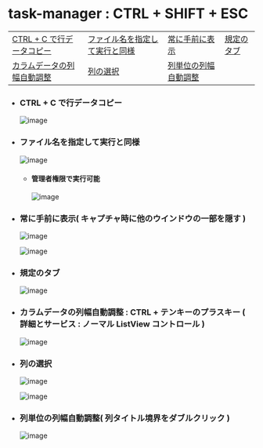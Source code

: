 # task-manager : CTRL + SHIFT + ESC

|  |  |  |  |
| -- | -- | -- | -- |
| [CTRL + C で行データコピー](#user-content-ctrl--c-で行データコピー) | [ファイル名を指定して実行と同様](#user-content-ファイル名を指定して実行と同様) | [常に手前に表示](#user-content-常に手前に表示-キャプチャ時に他のウインドウの一部を隠す- ) | [規定のタブ](#user-content-規定のタブ) | 
| [カラムデータの列幅自動調整](#user-content-カラムデータの列幅自動調整--ctrl--テンキーのプラスキー--詳細とサービス--ノーマル-listview-コントロール-) | [列の選択](#user-content-列の選択) | [列単位の列幅自動調整](#user-content-列単位の列幅自動調整-列タイトル境界をダブルクリック-) |  |

- ### CTRL + C で行データコピー
  ![image](https://user-images.githubusercontent.com/1501327/204114010-807b9c19-74e5-480d-b8db-3214df7cceb6.png)

- ### ファイル名を指定して実行と同様
  ![image](https://user-images.githubusercontent.com/1501327/204114200-02adb06a-1f1f-4d05-990c-67b484feb42f.png)

  - #### 管理者権限で実行可能
    ![image](https://user-images.githubusercontent.com/1501327/204114283-4a03231a-51f2-4a2e-9305-2ca8886ae76d.png)

- ### 常に手前に表示( キャプチャ時に他のウインドウの一部を隠す )
  ![image](https://user-images.githubusercontent.com/1501327/204114315-dab0ccdc-5d8e-430a-b840-bee2dd6e62b7.png)

  ![image](https://user-images.githubusercontent.com/1501327/204119357-4d2564fc-7a53-4b8c-9414-3480c8750e22.png)


- ### 規定のタブ
  ![image](https://user-images.githubusercontent.com/1501327/204119107-391538fd-2935-4846-b3ae-5daf93292981.png)
  
  
- ### カラムデータの列幅自動調整 : CTRL + テンキーのプラスキー ( 詳細とサービス : ノーマル ListView コントロール )
  ![image](https://user-images.githubusercontent.com/1501327/204119647-062a08d7-b6f5-4075-9969-40a9c3b37298.png)
  
- ### 列の選択
  ![image](https://user-images.githubusercontent.com/1501327/204119689-9603094f-e137-4470-848e-728337f6e3b2.png)

  ![image](https://user-images.githubusercontent.com/1501327/204119707-bad88353-4994-4a7c-8767-f01f2b22018c.png)
  
  
- ### 列単位の列幅自動調整( 列タイトル境界をダブルクリック )
  ![image](https://user-images.githubusercontent.com/1501327/204120139-12e1c3fe-0142-4a67-bbb5-6c4775526e6e.png)

  
